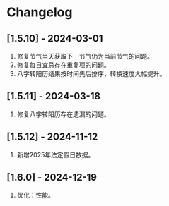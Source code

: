 # Changelog


## [1.5.10] - 2024-03-01
1. 修复节气当天获取下一节气仍为当前节气的问题。
2. 修复每日宜忌存在重复项的问题。
3. 八字转阳历结果按时间先后排序，转换速度大幅提升。

## [1.5.11] - 2024-03-18
1. 修复八字转阳历存在遗漏的问题。

## [1.5.12] - 2024-11-12
1. 新增2025年法定假日数据。

## [1.6.0] - 2024-12-19
1. 优化：性能。
